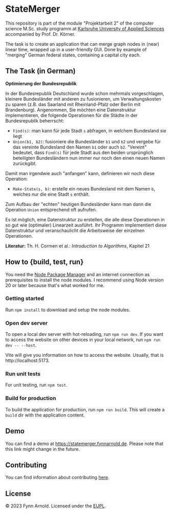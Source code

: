# StateMerger

This repository is part of the module "Projektarbeit 2" of the computer science M.Sc. study programm at [Karlsruhe University of Applied Sciences](https://www.h-ka.de/en/) accompanied by Prof. Dr. Körner.

The task is to create an application that can merge graph nodes in (near) linear time, wrapped up in a user-friendly GUI.
Done by example of "merging" German federal states, containing a capital city each.


## The Task (in German)

**Optimierung der Bundesrepublik**

In der Bundesrepublik Deutschland wurde schon mehrmals vorgeschlagen, kleinere Bundesländer mit anderen zu fusionieren, um Verwaltungskosten zu sparen (z.B. das Saarland mit Rheinland-Pfalz oder Berlin mit Brandenburg). Angenommen, Sie möchten eine Datenstruktur implementieren, die folgende Operationen für die Städte in der Bundesrepublik beherrscht:

* `Find(s)`: man kann für jede Stadt `s` abfragen, in welchem Bundesland sie liegt
* `Union(b1, b2)`: fusioniere die Bundesländer `b1` und `b2` und vergebe für das vereinte Bundesland den Namen `b1` oder auch `b2`. "Vereint" bedeutet, dass `Find(s)` für jede Stadt aus den beiden ursprünglich beteiligten Bundesländern nun immer nur noch den einen neuen Namen zurückgibt.

Damit man irgendwie auch "anfangen" kann, definieren wir noch diese Operation:

* `Make-State(s, b)`: erstelle ein neues Bundesland mit dem Namen `b`, welches nur die eine Stadt `s` enthält.

Zum Aufbau der "echten" heutigen Bundesländer kann man dann die Operation `Union` entsprechend oft aufrufen.

Es ist möglich, eine Datenstruktur zu erstellen, die alle diese Operationen in so gut wie (optimaler) Linearzeit ausführt. Ihr Programm implementiert diese Datenstruktur und veranschaulicht die Arbeitsweise der einzelnen Operationen.

**Literatur:** Th. H. Cormen et al.: _Introduction to Algorithms_, Kapitel 21


## How to {build, test, run}

You need the [Node Package Manager](https://nodejs.org/en/download/package-manager) and an internet connection as prerequisites to install the node modules. I recommend using Node version 20 or later because that's what worked for me.

### Getting started

Run `npm install` to download and setup the node modules.

### Open dev server

To open a local dev server with hot-reloading, run `npm run dev`. If you want to access the website on other devices in your local network, run `npm run dev -- --host`.

Vite will give you information on how to access the website. Usually, that is http://localhost:5173.

### Run unit tests

For unit testing, run `npm test`.

### Build for production

To build the application for production, run `npm run build`. This will create a `build` dir with the application content.


## Demo

You can find a demo at https://statemerger.fynnarnold.de. Please note that this link might change in the future.


## Contributing

You can find information about contributing [here](CONTRIBUTING.md).


## License

&copy; 2023 Fynn Arnold. Licensed under the [EUPL](LICENSE).
